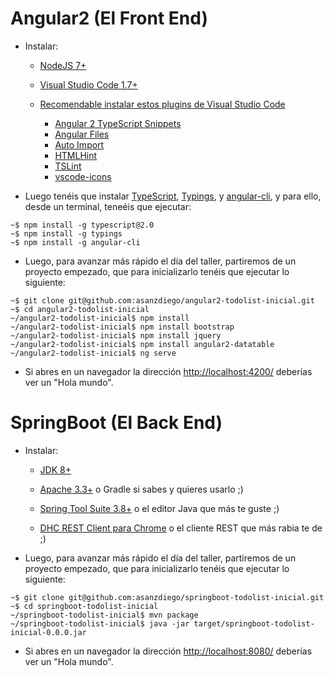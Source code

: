 # Angular2 (El Front End)

- Instalar:

  - [NodeJS 7+](https://nodejs.org/)

  - [Visual Studio Code 1.7+](https://code.visualstudio.com)

  - [Recomendable instalar estos plugins de Visual Studio Code](http://asanzdiego.blogspot.com.es/2017/01/plugins-de-visual-studio-code-para-desarrollar-con-angular2-y-typescript.html)

    - [Angular 2 TypeScript Snippets](https://marketplace.visualstudio.com/items?itemName=johnpapa.Angular2)
    - [Angular Files](https://marketplace.visualstudio.com/items?itemName=alexiv.vscode-angular2-files)
    - [Auto Import](https://marketplace.visualstudio.com/items?itemName=steoates.autoimport)
    - [HTMLHint](https://marketplace.visualstudio.com/items?itemName=mkaufman.HTMLHint)
    - [TSLint](https://marketplace.visualstudio.com/items?itemName=eg2.tslint)
    - [vscode-icons](https://marketplace.visualstudio.com/items?itemName=robertohuertasm.vscode-icons)


- Luego tenéis que instalar [TypeScript](http://www.typescriptlang.org/), [Typings](https://github.com/typings/typings), y [angular-cli](https://cli.angular.io/), y para ello, desde un terminal, teneéis que ejecutar:

~~~
~$ npm install -g typescript@2.0
~$ npm install -g typings
~$ npm install -g angular-cli
~~~

- Luego, para avanzar más rápido el día del taller, partiremos de un proyecto empezado, que para inicializarlo tenéis que ejecutar lo siguiente:

~~~
~$ git clone git@github.com:asanzdiego/angular2-todolist-inicial.git
~$ cd angular2-todolist-inicial
~/angular2-todolist-inicial$ npm install
~/angular2-todolist-inicial$ npm install bootstrap
~/angular2-todolist-inicial$ npm install jquery
~/angular2-todolist-inicial$ npm install angular2-datatable
~/angular2-todolist-inicial$ ng serve
~~~

- Si abres en un navegador la dirección [http://localhost:4200/](http://localhost:4200/) deberías ver un "Hola mundo".

# SpringBoot (El Back End)

- Instalar:

  - [JDK 8+](http://www.oracle.com/technetwork/java/javase/downloads/index.html)

  - [Apache 3.3+](https://maven.apache.org/) o Gradle si sabes y quieres usarlo ;)

  - [Spring Tool Suite 3.8+](http://spring.io/tools/sts/all) o el editor Java que más te guste ;)

  - [DHC REST Client para Chrome](https://chrome.google.com/webstore/detail/dhc-rest-client/aejoelaoggembcahagimdiliamlcdmfm) o el cliente REST que más rabia te de ;)


- Luego, para avanzar más rápido el día del taller, partiremos de un proyecto empezado, que para inicializarlo tenéis que ejecutar lo siguiente:

~~~
~$ git clone git@github.com:asanzdiego/springboot-todolist-inicial.git
~$ cd springboot-todolist-inicial
~/springboot-todolist-inicial$ mvn package
~/springboot-todolist-inicial$ java -jar target/springboot-todolist-inicial-0.0.0.jar
~~~

- Si abres en un navegador la dirección [http://localhost:8080/](http://localhost:8080/) deberías ver un "Hola mundo".
